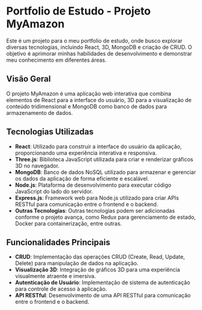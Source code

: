 # Portfolio de Estudo - Projeto MyAmazon

Este é um projeto para o meu portfolio de estudo, onde busco explorar diversas tecnologias, incluindo React, 3D, MongoDB e criação de CRUD. O objetivo é aprimorar minhas habilidades de desenvolvimento e demonstrar meu conhecimento em diferentes áreas.

## Visão Geral

O projeto MyAmazon é uma aplicação web interativa que combina elementos de React para a interface do usuário, 3D para a visualização de conteúdo tridimensional e MongoDB como banco de dados para armazenamento de dados.

## Tecnologias Utilizadas

- **React**: Utilizado para construir a interface do usuário da aplicação, proporcionando uma experiência interativa e responsiva.
- **Three.js**: Biblioteca JavaScript utilizada para criar e renderizar gráficos 3D no navegador.
- **MongoDB**: Banco de dados NoSQL utilizado para armazenar e gerenciar os dados da aplicação de forma eficiente e escalável.
- **Node.js**: Plataforma de desenvolvimento para executar código JavaScript do lado do servidor.
- **Express.js**: Framework web para Node.js utilizado para criar APIs RESTful para comunicação entre o frontend e o backend.
- **Outras Tecnologias**: Outras tecnologias podem ser adicionadas conforme o projeto avança, como Redux para gerenciamento de estado, Docker para containerização, entre outras.

## Funcionalidades Principais

- **CRUD**: Implementação das operações CRUD (Create, Read, Update, Delete) para manipulação de dados na aplicação.
- **Visualização 3D**: Integração de gráficos 3D para uma experiência visualmente atraente e imersiva.
- **Autenticação de Usuário**: Implementação de sistema de autenticação para controle de acesso à aplicação.
- **API RESTful**: Desenvolvimento de uma API RESTful para comunicação entre o frontend e o backend.
